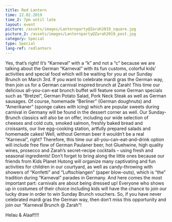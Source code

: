 ```yaml
---
title: Red Lantern
time: 22.02.2019
time_2: 7pm until late
layout: event
picture: /assets/images/Lanternparty@Zarah2019_square.jpg
picture_2: /assets/images/Lanternparty@Zarah2019_post.jpg
category: Special
type: Special
lang-ref: redlantern
---
```

Yes, that’s right! It’s “Karneval” with a “k” and not a “c” because we are talking about the German “Karneval” with its fun customs, colorful kids’ activities and special food which will be waiting for you at our Sunday Brunch on March 3rd. If you want to celebrate mardi gras the German way, then join us for a German carnival inspired brunch at Zarah!
This time our delicious all-you-can-eat brunch buffet will feature some German specials such as “Bretzel”, German Potato Salad, Pork Neck Steak as well as German sausages. Of course, homemade “Berliner” (German doughnuts) and “Amerikaner” (sponge cakes with icing) which are popular sweets during carnival in Germany will be found in the dessert corner as well. Our Sunday-Brunch classics will also be on offer, including our wide selection of cheeses and cold cuts, smoked salmon, freshly baked bread and croissants, our live egg-cooking station, artfully prepared salads and homemade cakes!
Well, without German beer it wouldn’t be a real “Karneval”, right? Therefore, this time our all-you-can-eat-and-drink option will include free flow of German Paulaner beer, hot Gluehwine, high quality wines, prosecco and Zarah’s secret-recipe cocktails – using fresh and seasonal ingredients!
Don’t forget to bring along the little ones because our friends from Kids Planet Hutong will organize many captivating and fun activities for children in our courtyard, as well as candy-throwing with showers of “Konfetti” and “Luftschlangen” (paper blow-outs), which is “the” tradition during “Karneval” parades in Germany.
And here comes the most important part: carnivals are about being dressed up! Everyone who shows up in costumes of their choice including kids will have the chance to join our lucky draw in order to win Sunday Brunch vouchers.
So, if you have never celebrated mardi gras the German way, then don’t miss this opportunity and join our “Karneval Brunch @ Zarah”!

Helau & Alaaf!!!!
